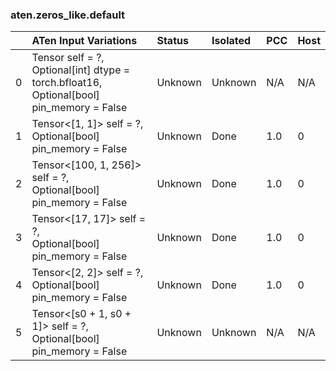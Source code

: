### aten.zeros_like.default
|    | ATen Input Variations                                                                          | Status   | Isolated   | PCC   | Host   |
|---:|:-----------------------------------------------------------------------------------------------|:---------|:-----------|:------|:-------|
|  0 | Tensor self = ?,<br>Optional[int] dtype = torch.bfloat16,<br>Optional[bool] pin_memory = False | Unknown  | Unknown    | N/A   | N/A    |
|  1 | Tensor<[1, 1]> self = ?,<br>Optional[bool] pin_memory = False                                  | Unknown  | Done       | 1.0   | 0      |
|  2 | Tensor<[100, 1, 256]> self = ?,<br>Optional[bool] pin_memory = False                           | Unknown  | Done       | 1.0   | 0      |
|  3 | Tensor<[17, 17]> self = ?,<br>Optional[bool] pin_memory = False                                | Unknown  | Done       | 1.0   | 0      |
|  4 | Tensor<[2, 2]> self = ?,<br>Optional[bool] pin_memory = False                                  | Unknown  | Done       | 1.0   | 0      |
|  5 | Tensor<[s0 + 1, s0 + 1]> self = ?,<br>Optional[bool] pin_memory = False                        | Unknown  | Unknown    | N/A   | N/A    |

